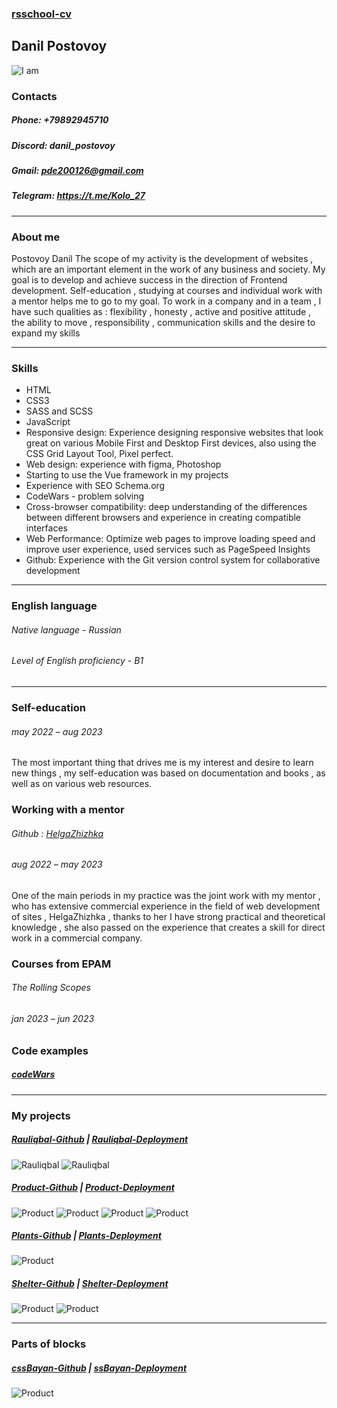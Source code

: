 ### [rsschool-cv](https://danil-27.github.io/rsschool-cv/)

## Danil Postovoy
![I am](img/I_am.jpg)

### Contacts
##### Phone: +79892945710
##### Discord: danil_postovoy
##### Gmail: pde200126@gmail.com 
##### Telegram: https://t.me/Kolo_27

---

### About me
Postovoy Danil
The scope of my activity is the development of websites , which are an important element in the work of any business and society.
My goal is to develop and achieve success in the direction of Frontend development. Self-education , studying at courses and individual work with a mentor helps me to go to my goal.
To work in a company and in a team , I have such qualities as : flexibility , honesty , active and positive attitude , the ability to move , responsibility , communication skills and the desire to expand my skills

---

### Skills

- HTML
- CSS3
- SASS and SCSS 
- JavaScript
- Responsive design: Experience designing responsive websites that look great on various Mobile First and Desktop First devices, also using the CSS Grid Layout Tool, Pixel perfect.
- Web design: experience with figma, Photoshop
- Starting to use the Vue framework in my projects
- Experience with SEO Schema.org
- CodeWars - problem solving
- Cross-browser compatibility: deep understanding of the differences between different browsers and experience in creating compatible interfaces
- Web Performance: Optimize web pages to improve loading speed and improve user experience, used services such as PageSpeed ​​Insights
- Github: Experience with the Git version control system for collaborative development
---
### English language

###### Native language  - Russian
###### Level of English proficiency - B1

---
### Self-education
###### may 2022 – aug 2023

The most important thing that drives me is my interest and desire to learn new things , my self-education was based on documentation and books , as well as on various web resources.

### Working with a mentor
###### Github : [HelgaZhizhka](https://github.com/HelgaZhizhka)
###### aug 2022 –  may 2023

One of the main periods in my practice was the joint work with my mentor , who has extensive commercial experience in the field of web development of sites , HelgaZhizhka , thanks to her I have strong practical and theoretical knowledge , she also passed on the experience that creates a skill for direct work in a commercial company.

### Сourses from EPAM
###### The Rolling Scopes
###### jan 2023 – jun 2023

### Code examples
##### [codeWars](https://www.codewars.com/dashboard/discourse/all)

---

### My projects

##### [Rauliqbal-Github](https://github.com/Danil-27/Project-Rauliqbal) | [Rauliqbal-Deployment](https://project-rauliqbal.netlify.app) 
![Rauliqbal](img/R1.png) ![Rauliqbal](img/R2.png)

##### [Product-Github](https://github.com/Danil-27/Product) | [Product-Deployment](https://project-2-product.netlify.app)

![Product](img/P(1).png) ![Product](img/P.png) ![Product](img/P2.png) ![Product](img/P3.png)


##### [Plants-Github](https://github.com/Danil-27/Plants) | [Plants-Deployment](https://clinquant-meringue-3eee66.netlify.app/)
![Product](img/Plants.png)


##### [Shelter-Github](https://github.com/Danil-27/Shelter) | [Shelter-Deployment](https://rolling-scopes-school.github.io/danil-27-JSFE2023Q1/shelter/)

![Product](img/S.png) ![Product](img/S2.png)

---
### Parts of blocks

##### [cssBayan-Github](https://github.com/Danil-27/cssBayan) | [ssBayan-Deployment](https://danil-27.github.io/cssBayan/cssBayan/index.html)
![Product](img/B.png)

